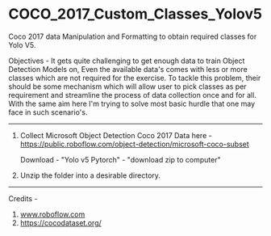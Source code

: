 # COCO_2017_Custom_Classes_Yolov5
Coco 2017 data Manipulation and Formatting to obtain required classes for Yolo V5.

Objectives - 
It gets quite challenging to get enough data to train Object Detection Models on, Even the available data's comes with less or more classes which are not required for the exercise.
To tackle this problem, their should be some mechanism which will allow user to pick classes as per requirement and streamline the process of data collection once and for all.
With the same aim here I'm trying to solve most basic hurdle that one may face in such scenario's.

------------------------------------------------------------------------------------------------------------------------------------------------------


1. Collect Microsoft Object Detection Coco 2017 Data here - 
   https://public.roboflow.com/object-detection/microsoft-coco-subset

   Download - "Yolo v5 Pytorch" - "download zip to computer"

2. Unzip the folder into a desirable directory.







------------------------------------------------------------------------------------------------------------------------------------------------------
Credits - 
1. www.roboflow.com
2. https://cocodataset.org/
